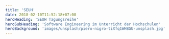 ```yaml
---
title: 'SEUH'
date: 2018-02-10T11:52:18+07:00
heroHeading: 'SEUH Tagungsreihe'
heroSubHeading: 'Software Engineering im Unterricht der Hochschulen'
heroBackground: 'images/unsplash/piero-nigro-tiXfq1WHBGU-unsplash.jpg'
---
```


